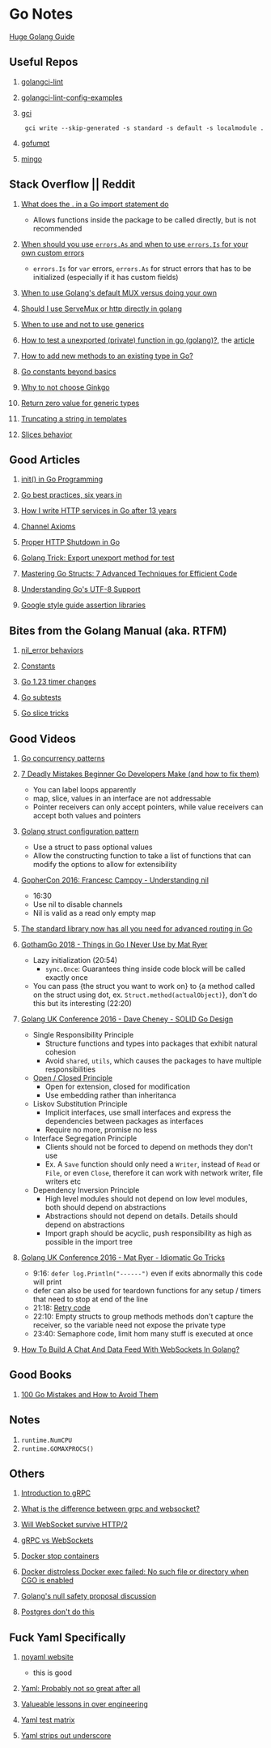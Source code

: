 # Go Notes

[Huge Golang Guide](https://docs.google.com/document/d/1Zb9GCWPKeEJ4Dyn2TkT-O3wJ8AFc-IMxZzTugNCjr-8/edit?pli=1)

## Useful Repos

1. [golangci-lint](https://github.com/golangci/golangci-lint)
1. [golangci-lint-config-examples](https://github.com/ccoVeille/golangci-lint-config-examples)
1. [gci](https://github.com/daixiang0/gci)

        gci write --skip-generated -s standard -s default -s localmodule .

1. [gofumpt](https://github.com/mvdan/gofumpt)
1. [mingo](https://github.com/bobg/mingo.git)

## Stack Overflow || Reddit

1. [What does the . in a Go import statement do](https://stackoverflow.com/a/6478990)
    - Allows functions inside the package to be called directly, but is not recommended

1. [When should you use `errors.As` and when to use `errors.Is` for your own custom errors](https://stackoverflow.com/a/76918940)
    - `errors.Is` for `var` errors, `errors.As` for struct errors that has to be initialized (especially if it has custom fields)

1. [When to use Golang's default MUX versus doing your own](https://stackoverflow.com/a/30063908) 

1. [Should I use ServeMux or http directly in golang](https://stackoverflow.com/q/36248946)

1. [When to use and not to use generics](https://www.reddit.com/r/golang/comments/17evm2i/comment/k65wps6/)

1. [How to test a unexported (private) function in go (golang)?](https://stackoverflow.com/a/60813569), the [article](https://medium.com/@robiplus/golang-trick-export-for-test-aa16cbd7b8cd)

1. [How to add new methods to an existing type in Go?](https://stackoverflow.com/a/43507669)

1. [Go constants beyond basics](https://www.reddit.com/r/golang/comments/1gll74w/go_constants_beyond_basics/)

1. [Why to not choose Ginkgo](https://www.reddit.com/r/golang/comments/1azj63h/comment/ks1srp2/)

1. [Return zero value for generic types](https://stackoverflow.com/questions/70585852/return-default-value-for-generic-type/70589302#70589302) 

1. [Truncating a string in templates](https://stackoverflow.com/questions/23466497/how-to-truncate-a-string-in-a-golang-template/36093426#36093426)

1. [Slices behavior](https://stackoverflow.com/questions/39993688/are-slices-passed-by-value)

## Good Articles

1. [init() in Go Programming](https://david-yappeter.medium.com/init-in-go-programming-31e2c2bc2371)

1. [Go best practices, six years in](https://peter.bourgon.org/go-best-practices-2016/)

1. [How I write HTTP services in Go after 13 years](https://grafana.com/blog/2024/02/09/how-i-write-http-services-in-go-after-13-years/)

1. [Channel Axioms](https://dave.cheney.net/2014/03/19/channel-axioms)

1. [Proper HTTP Shutdown in Go](https://dev.to/mokiat/proper-http-shutdown-in-go-3fji)

1. [Golang Trick: Export unexport method for test](https://medium.com/@robiplus/golang-trick-export-for-test-aa16cbd7b8cd)

1. [Mastering Go Structs: 7 Advanced Techniques for Efficient Code](https://blog.stackademic.com/mastering-go-structs-7-advanced-techniques-for-efficient-code-fe71f3b56613)

1. [Understanding Go's UTF-8 Support](https://ashwingopalsamy.hashnode.dev/understanding-gos-utf-8-support)

1. [Google style guide assertion libraries](https://google.github.io/styleguide/go/decisions.html#assertion-libraries) 

## Bites from the Golang Manual (aka. RTFM)

1. [nil_error behaviors](https://go.dev/doc/faq#nil_error)

1. [Constants](https://go.dev/ref/spec#Constants) 

1. [Go 1.23 timer changes](https://tip.golang.org/doc/go1.23#timer-changes)

1. [Go subtests](https://go.dev/blog/subtests)

1. [Go slice tricks](https://go.dev/wiki/SliceTricks) 

## Good Videos

1. [Go concurrency patterns](https://youtu.be/f6kdp27TYZs?si=DqVBjbLDGg31j8XK)

1. [7 Deadly Mistakes Beginner Go Developers Make (and how to fix them)](https://www.youtube.com/watch?v=biGr232TBwc)
    - You can label loops apparently
    - map, slice, values in an interface are not addressable
    - Pointer receivers can only accept pointers, while value receivers can accept both values and pointers

1. [Golang struct configuration pattern](https://www.youtube.com/watch?v=MDy7JQN5MN4)
    - Use a struct to pass optional values
    - Allow the constructing function to take a list of functions that can modify the options to allow for extensibility

1. [GopherCon 2016: Francesc Campoy - Understanding nil](https://www.youtube.com/watch?v=ynoY2xz-F8s)
    - 16:30
    - Use nil to disable channels
    - Nil is valid as a read only empty map

1. [The standard library now has all you need for advanced routing in Go](https://www.youtube.com/watch?v=H7tbjKFSg58)

1. [GothamGo 2018 - Things in Go I Never Use by Mat Ryer](https://www.youtube.com/watch?v=5DVV36uqQ4E)
    - Lazy initialization (20:54)
        - ```sync.Once```: Guarantees thing inside code block will be called exactly once
    - You can pass {the struct you want to work on} to {a method called on the struct using dot, ex. ```Struct.method(actualObject)```}, don't do this but its interesting (22:20)

1. [Golang UK Conference 2016 - Dave Cheney - SOLID Go Design](https://www.youtube.com/watch?v=zzAdEt3xZ1M)
    - Single Responsibility Principle
        - Structure functions and types into packages that exhibit natural cohesion
        - Avoid `shared`, `utils`, which causes the packages to have multiple responsibilities
    - [Open / Closed Principle](https://www.freecodecamp.org/news/open-closed-principle-solid-architecture-concept-explained/)
        - Open for extension, closed for modification
        - Use embedding rather than inheritanca
    - Liskov Substitution Principle
        - Implicit interfaces, use small interfaces and express the dependencies between packages as interfaces
        - Require no more, promise no less
    - Interface Segregation Principle
        - Clients should not be forced to depend on methods they don't use
        - Ex. A `Save` function should only need a `Writer`, instead of `Read` or `File`, or even `Close`, therefore it can work with network writer, file writers etc
    - Dependency Inversion Principle
        - High level modules should not depend on low level modules, both should depend on abstractions
        - Abstractions should not depend on details. Details should depend on abstractions
        - Import graph should be acyclic, push responsibility as high as possible in the import tree

1. [Golang UK Conference 2016 - Mat Ryer - Idiomatic Go Tricks](https://www.youtube.com/watch?v=yeetIgNeIkc)
    - 9:16: ```defer log.Println("------")``` even if exits abnormally this code will print
    - defer can also be used for teardown functions for any setup / timers that need to stop at end of the line
    - 21:18: [Retry code](https://github.com/matryer/try/blob/master/try.go)
    - 22:10: Empty structs to group methods methods don't capture the receiver, so the variable need not expose the private type
    - 23:40: Semaphore code, limit hom many stuff is executed at once

1. [How To Build A Chat And Data Feed With WebSockets In Golang?](https://www.youtube.com/watch?v=JuUAEYLkGbM)

## Good Books

1. [100 Go Mistakes and How to Avoid Them](https://100go.co/)

## Notes

1. `runtime.NumCPU`
2. `runtime.GOMAXPROCS()`

## Others

1. [Introduction to gRPC](https://grpc.io/docs/what-is-grpc/introduction/)

1. [What is the difference between grpc and websocket?](https://stackoverflow.com/a/48113832)

1. [Will WebSocket survive HTTP/2](https://www.infoq.com/articles/websocket-and-http2-coexist/)

1. [gRPC vs WebSockets](https://ably.com/topic/grpc-vs-websocket)

1. [Docker stop containers](https://spacelift.io/blog/docker-stop-container)

1. [Docker distroless Docker exec failed: No such file or directory when CGO is enabled](https://stackoverflow.com/a/72727838)

1. [Golang's null safety proposal discussion](https://github.com/golang/go/issues/49202) 

1. [Postgres don't do this](https://wiki.postgresql.org/wiki/Don%27t_Do_This)

## Fuck Yaml Specifically

1. [noyaml website](https://noyaml.com/)
    - this is good

1. [Yaml: Probably not so great after all](https://www.arp242.net/yaml-config.html)

1. [Valueable lessons in over engineering](https://tinyurl.com/lessons-in-over-engineering)

1. [Yaml test matrix](https://matrix.yaml.info/valid.html)

1. [Yaml strips out underscore](https://drupal.stackexchange.com/questions/238639/why-does-yaml-parser-strippes-out-underscore)
